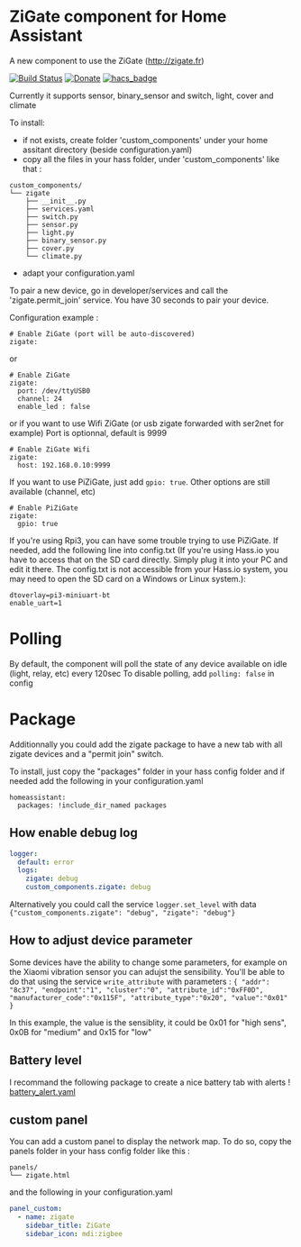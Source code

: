# ZiGate component for Home Assistant
A new component to use the ZiGate (http://zigate.fr)

[![Build Status](https://travis-ci.org/doudz/homeassistant-zigate.svg?branch=master)](https://travis-ci.org/doudz/homeassistant-zigate)
[![Donate](https://img.shields.io/badge/Donate-PayPal-green.svg)](https://paypal.me/sebramage)
[![hacs_badge](https://img.shields.io/badge/HACS-Default-green.svg)](https://github.com/custom-components/hacs)

Currently it supports sensor, binary_sensor and switch, light, cover and climate

To install:
- if not exists, create folder 'custom\_components' under your home assitant directory (beside configuration.yaml)
- copy all the files in your hass folder, under 'custom\_components' like that :

```
custom_components/
└── zigate
    ├── __init__.py
    ├── services.yaml
    ├── switch.py
    ├── sensor.py
    ├── light.py
    ├── binary_sensor.py
    ├── cover.py
    └── climate.py
```
    
- adapt your configuration.yaml

To pair a new device, go in developer/services and call the 'zigate.permit\_join' service.
You have 30 seconds to pair your device.

Configuration example :

```
# Enable ZiGate (port will be auto-discovered)
zigate:

```
or

```
# Enable ZiGate
zigate:
  port: /dev/ttyUSB0
  channel: 24
  enable_led : false

```

or
if you want to use Wifi ZiGate (or usb zigate forwarded with ser2net for example)
Port is optionnal, default is 9999 

```
# Enable ZiGate Wifi
zigate:
  host: 192.168.0.10:9999

```

If you want to use PiZiGate, just add `gpio: true`. Other options are still available (channel, etc)

```
# Enable PiZiGate
zigate:
  gpio: true

```

If you're using Rpi3, you can have some trouble trying to use PiZiGate.
If needed, add the following line into config.txt (If you're using Hass.io you have to access that on the SD card directly. Simply plug it into your PC and edit it there. The config.txt is not accessible from your Hass.io system, you may need to open the SD card on a Windows or Linux system.):

```
dtoverlay=pi3-miniuart-bt
enable_uart=1
```

# Polling

By default, the component will poll the state of any device available on idle (light, relay, etc) every 120sec
To disable polling, add `polling: false` in config




# Package

Additionnally you could add the zigate package to have a new tab with all zigate devices and a "permit join" switch.

To install, just copy the "packages" folder in your hass config folder and if needed add the following in your configuration.yaml

```
homeassistant:
  packages: !include_dir_named packages
```

## How enable debug log

```yaml
logger:
  default: error
  logs:
    zigate: debug
    custom_components.zigate: debug

```
Alternatively you could call the service `logger.set_level` with data `{"custom_components.zigate": "debug", "zigate": "debug"}`

## How to adjust device parameter

Some devices have the ability to change some parameters, for example on the Xiaomi vibration sensor you can adujst the sensibility. You'll be able to do that using the service `write_attribute` with parameters :
`{ "addr": "8c37", "endpoint":"1", "cluster":"0", "attribute_id":"0xFF0D", "manufacturer_code":"0x115F", "attribute_type":"0x20", "value":"0x01" }`

In this example, the value is the sensiblity, it could be 0x01 for "high sens", 0x0B for "medium" and 0x15 for "low"

## Battery level

I recommand the following package to create a nice battery tab with alerts !
[battery_alert.yaml](https://github.com/notoriousbdg/Home-AssistantConfig/blob/master/packages/battery_alert.yaml)


## custom panel

You can add a custom panel to display the network map.
To do so, copy the panels folder in your hass config folder like this :

```
panels/
└── zigate.html
```

and the following in your configuration.yaml

```yaml
panel_custom:
  - name: zigate
    sidebar_title: ZiGate
    sidebar_icon: mdi:zigbee
```
